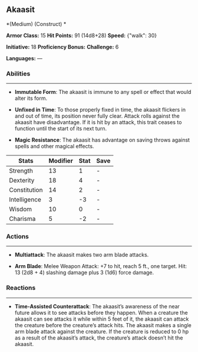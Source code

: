 ## Akaasit
*(Medium) (Construct) *

**Armor Class:** 15
**Hit Points:** 91 (14d8+28)
**Speed:** {"walk": 30}

**Initiative:** 18
**Proficiency Bonus:**
**Challenge:** 6

**Languages:** —

### Abilities
 --- 
- **Immutable Form**: The akaasit is immune to any spell or effect that would alter its form.

- **Unfixed in Time**: To those properly fixed in time, the akaasit flickers in and out of time, its position never fully clear. Attack rolls against the akaasit have disadvantage. If it is hit by an attack, this trait ceases to function until the start of its next turn.

- **Magic Resistance**: The akaasit has advantage on saving throws against spells and other magical effects.



| Stats | Modifier | Stat | Save
| ---- | ---- | ---- | ---- |
| Strength | 13 | 1 | - |
| Dexterity | 18 | 4 | - |
| Constitution | 14 | 2 | - |
| Intelligence | 3 | -3 | - |
| Wisdom | 10 | 0 | - |
| Charisma | 5 | -2 | - |

### Actions
 --- 
- **Multiattack**: The akaasit makes two arm blade attacks.

- **Arm Blade**: Melee Weapon Attack: +7 to hit, reach 5 ft., one target. Hit: 13 (2d8 + 4) slashing damage plus 3 (1d6) force damage.

### Reactions
 --- 
- **Time-Assisted Counterattack**: The akaasit’s awareness of the near future allows it to see attacks before they happen. When a creature the akaasit can see attacks it while within 5 feet of it, the akaasit can attack the creature before the creature’s attack hits. The akaasit makes a single arm blade attack against the creature. If the creature is reduced to 0 hp as a result of the akaasit’s attack, the creature’s attack doesn’t hit the akaasit.

